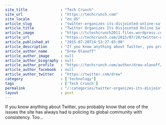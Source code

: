 ```yaml
---
site_title               : "Tech Crunch"
site_url                 : "https://techcrunch.com"
site_locale              : "en_US"
article_slug             : "twitter-organizes-its-disjointed-online-safety-initiatives-with-the-launch-of-its-safety-center"
article_title            : "Twitter Organizes Its Disjointed Online Safety Initiatives With The Launch Of Its “Safety Center”"
article_image            : "https://tctechcrunch2011.files.wordpress.com/2015/07/16223630914_f2a42bee4f_k.jpg?w=764&h=400&crop=1"
article_url              : "https://techcrunch.com/2015/07/20/twitter-organizes-its-disjointed-online-safety-initiatives-with-the-launch-of-its-safety-center/"
article_published_at     : "2015-07-20T14:53:27-03:00"
article_description      : "If you know anything about Twitter, you probably know that one of the issues the site has always had is policing its global community with consistency. Too..."
article_author_name      : "Drew Olanoff"
article_author_image     : null
article_author_biography : null
article_author_profile   : "https://techcrunch.com/author/drew-olanoff/"
article_author_facebook  : null
article_author_twitter   : "https://twitter.com/drew"
category                 : ['technology']
tags                     : ['Tech Crunch']
permalink                : "/:categories/twitter-organizes-its-disjointed-online-safety-initiatives-with-the-launch-of-its-safety-center/"
layout                   : post
---
```


If you know anything about Twitter, you probably know that one of the issues the site has always had is policing its global community with consistency. Too...
